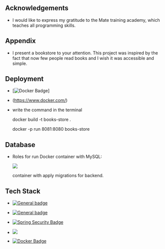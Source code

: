 ## Acknowledgements

- I would like to express my gratitude to the Mate training academy, which teaches all programming skills.

## Appendix

- I present a bookstore to your attention. This project was inspired by the fact that
  now few people read books and I wish it was accessible and simple.


## Deployment

- [![Docker Badge](https://img.shields.io/badge/Docker-2496ED?logo=docker&logoColor=fff&style=for-the-badge)]
- (https://www.docker.com/)

- write the command in the terminal

  docker build -t books-store .

  docker -p run 8081:8080 books-store

## Database

- Roles for run Docker container with MySQL:

  [![](https://img.shields.io/badge/MySQL-005C84?style=for-the-badge&logo=mysql&logoColor=white)](https://www.mysql.com/)

  container with apply migrations for backend.

## Tech Stack
- [![General badge](https://img.shields.io/badge/JAVA-17-F7DF1E.svg)](https://www.oracle.com/cis/java/)
-  [![General badge](https://img.shields.io/badge/SPRING-JPA-fff&.svg)](https://spring.io/projects/spring-data-jpa)

- [![Spring Security Badge](https://img.shields.io/badge/Spring%20Security-6DB33F?logo=springsecurity&logoColor=fff&style=for-the-badge)](https://spring.io/projects/spring-security)

- [![](https://img.shields.io/badge/MySQL-005C84?style=for-the-badge&logo=mysql&logoColor=white)](https://www.mysql.com/)

- [![Docker Badge](https://img.shields.io/badge/Docker-2496ED?logo=docker&logoColor=fff&style=for-the-badge)](https://www.docker.com/)